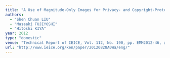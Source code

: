 ```yaml
---
title: "A Use of Magnitude-Only Images for Privacy- and Copyright-Protected Image Trading Systems"
authors:
  - "Shen Chuan LIU"
  - "Masaaki FUJIYOSHI"
  - "Hitoshi KIYA"
year: 2012
type: "domestic"
venue: "Technical Report of IEICE, Vol. 112, No. 190, pp. EMM2012-46, 山口県山口市, 2012-08-28."
url: "http://www.ieice.org/ken/paper/20120828A0Wa/eng/"
---
```

